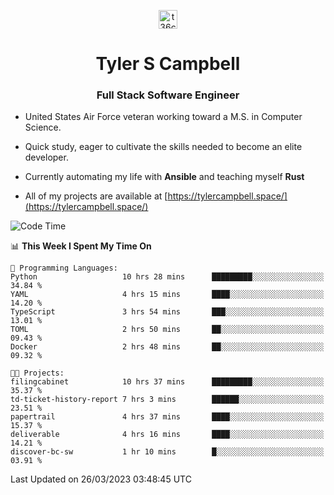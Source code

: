 <p align="center">
<a href="https://www.linkedin.com/in/t36campbell" target="blank"><img align="center" src="https://ik.imagekit.io/t36campbell/Portfolio/linkedin.png.original_m8bbGgPh6.png" alt="t36campbell" height="30" width="30" /></a>
</p>
<h1 align="center">Tyler S Campbell</h1>
<h3 align="center">Full Stack Software Engineer</h3>

* United States Air Force veteran working toward a M.S. in Computer Science.

* Quick study, eager to cultivate the skills needed to become an elite developer.

* Currently automating my life with **Ansible** and teaching myself **Rust**

* All of my projects are available at [https://tylercampbell.space/](https://tylercampbell.space/)

<!--START_SECTION:waka-->
![Code Time](http://img.shields.io/badge/Code%20Time-2%2C316%20hrs%2057%20mins-blue)

📊 **This Week I Spent My Time On** 

```text
💬 Programming Languages: 
Python                   10 hrs 28 mins      █████████░░░░░░░░░░░░░░░░   34.84 % 
YAML                     4 hrs 15 mins       ████░░░░░░░░░░░░░░░░░░░░░   14.20 % 
TypeScript               3 hrs 54 mins       ███░░░░░░░░░░░░░░░░░░░░░░   13.01 % 
TOML                     2 hrs 50 mins       ██░░░░░░░░░░░░░░░░░░░░░░░   09.43 % 
Docker                   2 hrs 48 mins       ██░░░░░░░░░░░░░░░░░░░░░░░   09.32 % 

🐱‍💻 Projects: 
filingcabinet            10 hrs 37 mins      █████████░░░░░░░░░░░░░░░░   35.37 % 
td-ticket-history-report 7 hrs 3 mins        ██████░░░░░░░░░░░░░░░░░░░   23.51 % 
papertrail               4 hrs 37 mins       ████░░░░░░░░░░░░░░░░░░░░░   15.37 % 
deliverable              4 hrs 16 mins       ████░░░░░░░░░░░░░░░░░░░░░   14.21 % 
discover-bc-sw           1 hr 10 mins        █░░░░░░░░░░░░░░░░░░░░░░░░   03.91 % 
```


 Last Updated on 26/03/2023 03:48:45 UTC
<!--END_SECTION:waka-->
